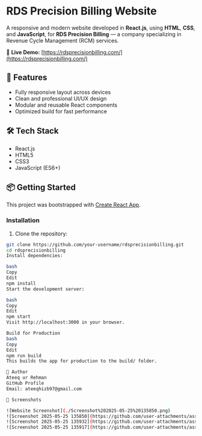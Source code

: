 # RDS Precision Billing Website

A responsive and modern website developed in **React.js**, using **HTML**, **CSS**, and **JavaScript**, for **RDS Precision Billing** — a company specializing in Revenue Cycle Management (RCM) services.

🔗 **Live Demo:** [https://rdsprecisionbilling.com/](https://rdsprecisionbilling.com/)

## 🚀 Features

- Fully responsive layout across devices
- Clean and professional UI/UX design
- Modular and reusable React components
- Optimized build for fast performance

## 🛠 Tech Stack

- React.js
- HTML5
- CSS3
- JavaScript (ES6+)

## 📦 Getting Started

This project was bootstrapped with [Create React App](https://github.com/facebook/create-react-app).

### Installation

1. Clone the repository:

```bash
git clone https://github.com/your-username/rdsprecisionbilling.git
cd rdsprecisionbilling
Install dependencies:

bash
Copy
Edit
npm install
Start the development server:

bash
Copy
Edit
npm start
Visit http://localhost:3000 in your browser.

Build for Production
bash
Copy
Edit
npm run build
This builds the app for production to the build/ folder.

👤 Author
Ateeq ur Rehman
GitHub Profile
Email: ateeqhizb97@gmail.com

📸 Screenshots

![Website Screenshot](./Screenshot%202025-05-25%20135850.png)
![Screenshot 2025-05-25 135850](https://github.com/user-attachments/assets/cef6d37d-b5ed-4bf4-b1a4-263a53791130)
![Screenshot 2025-05-25 135932](https://github.com/user-attachments/assets/b6ba5fc2-f271-4dd7-8ac7-dba541f04d91)
![Screenshot 2025-05-25 135917](https://github.com/user-attachments/assets/85182f4c-abbf-4782-a58f-91e4d7e535b8)



